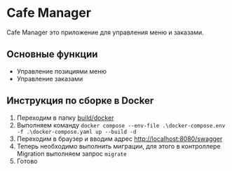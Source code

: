 # Cafe Manager

Cafe Manager это приложение для управления меню и заказами.

## Основные функции

- Управление позициями меню
- Управление заказами

## Инструкция по сборке в Docker

1. Переходим в папку [build/docker](build/docker/)
2. Выполняем команду `docker compose --env-file .\docker-compose.env -f .\docker-compose.yaml up --build -d`
3. Переходим в браузер и вводим адрес <http://localhost:8080/swagger>
4. Теперь необходимо выполнить миграции, для этого в контроллере Migration выполняем запрос `migrate`
5. Готово